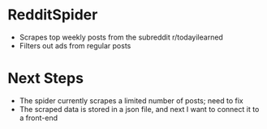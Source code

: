 # RedditSpider
- Scrapes top weekly posts from the subreddit r/todayilearned
- Filters out ads from regular posts 

# Next Steps
- The spider currently scrapes a limited number of posts; need to fix
- The scraped data is stored in a json file, and next I want to connect it to a front-end
